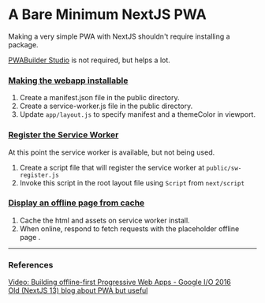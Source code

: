 # A Bare Minimum NextJS PWA

Making a very simple PWA with NextJS shouldn't require installing a package.

[PWABuilder Studio](https://docs.pwabuilder.com/#/studio/quick-start) is not required, but helps a lot.

### [Making the webapp installable](https://github.com/roshanshibu/pwa-play/commit/5d31e65cc9806d1825220826ea4ffc1143f9de93)

1. Create a manifest.json file in the public directory.
2. Create a service-worker.js file in the public directory.
3. Update `app/layout.js` to specify manifest and a themeColor in viewport.

### [Register the Service Worker](https://github.com/roshanshibu/pwa-play/commit/6a8919df1718be65da7135881009127093b0c6e8)

At this point the service worker is available, but not being used.

1. Create a script file that will register the service worker at `public/sw-register.js`
2. Invoke this script in the root layout file using `Script` from `next/script`

### [Display an offline page from cache](https://github.com/roshanshibu/pwa-play/blob/master/public/service-worker.js)

1. Cache the html and assets on service worker install.
2. When online, respond to fetch requests with the placeholder offline page .

---

### References

[Video: Building offline-first Progressive Web Apps - Google I/O 2016](https://www.youtube.com/watch?v=cmGr0RszHc8)  
[Old (NextJS 13) blog about PWA but useful](https://blog.logrocket.com/implementing-service-workers-next-js/)
